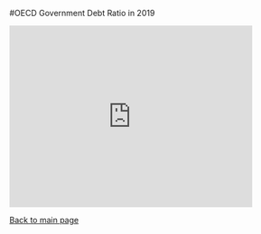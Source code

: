 #OECD Government Debt Ratio in 2019

<iframe src="https://data.oecd.org/chart/6gLB" width="430" height="323" style="border: 0" mozallowfullscreen="true" webkitallowfullscreen="true" allowfullscreen="true"><a href="https://data.oecd.org/chart/6gLB" target="_blank">OECD Chart: General government debt, Total, % of GDP, Annual, 2019</a></iframe>

[Back to main page](README.md)
